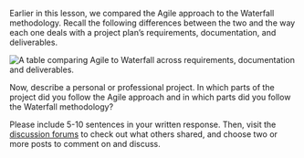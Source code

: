 Earlier in this lesson, we compared the Agile approach to the Waterfall methodology. Recall the following differences between the two and the way each one deals with a project plan’s requirements, documentation, and deliverables.

![A table comparing Agile to Waterfall across requirements, documentation and deliverables.](https://d3c33hcgiwev3.cloudfront.net/imageAssetProxy.v1/GOR_8NERTLKkf_DREYyy9Q_393f9e6151524465af01072a4d129c9a_Screen-Shot-2021-01-31-at-6.18.20-PM.png?expiry=1703894400000&hmac=tfBV9IQ-G3vYUvfw3iPwp-795at9ZcR73eHs_GAtPLs)

Now, describe a personal or professional project. In which parts of the project did you follow the Agile approach and in which parts did you follow the Waterfall methodology?

Please include 5-10 sentences in your written response. Then, visit the [discussion forums](https://www.coursera.org/learn/agile-project-management/discussions/) to check out what others shared, and choose two or more posts to comment on and discuss.
